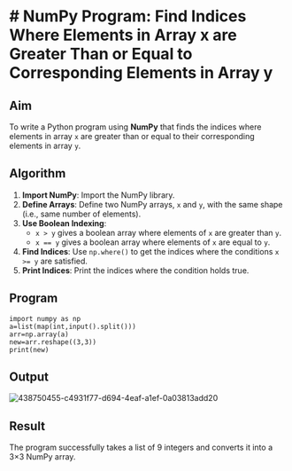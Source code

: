 # # NumPy Program: Find Indices Where Elements in Array x are Greater Than or Equal to Corresponding Elements in Array y

## Aim
To write a Python program using **NumPy** that finds the indices where elements in array `x` are greater than or equal to their corresponding elements in array `y`.

##  Algorithm
1. **Import NumPy**: Import the NumPy library.
2. **Define Arrays**: Define two NumPy arrays, `x` and `y`, with the same shape (i.e., same number of elements).
3. **Use Boolean Indexing**: 
   - `x > y` gives a boolean array where elements of `x` are greater than `y`.
   - `x == y` gives a boolean array where elements of `x` are equal to `y`.
4. **Find Indices**: Use `np.where()` to get the indices where the conditions `x >= y` are satisfied.
5. **Print Indices**: Print the indices where the condition holds true.

##  Program
~~~
import numpy as np
a=list(map(int,input().split()))
arr=np.array(a)
new=arr.reshape((3,3))
print(new)
~~~
## Output
![438750455-c4931f77-d694-4eaf-a1ef-0a03813add20](https://github.com/user-attachments/assets/9051f0cd-4a03-42b0-8292-197765653422)

## Result
The program successfully takes a list of 9 integers and converts it into a 3×3 NumPy array.
